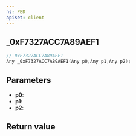 ```yaml
---
ns: PED
apiset: client
---
```

## _0xF7327ACC7A89AEF1

```c
// 0xF7327ACC7A89AEF1
Any _0xF7327ACC7A89AEF1(Any p0,Any p1,Any p2);
```


## Parameters
* **p0**:
* **p1**:
* **p2**:

## Return value